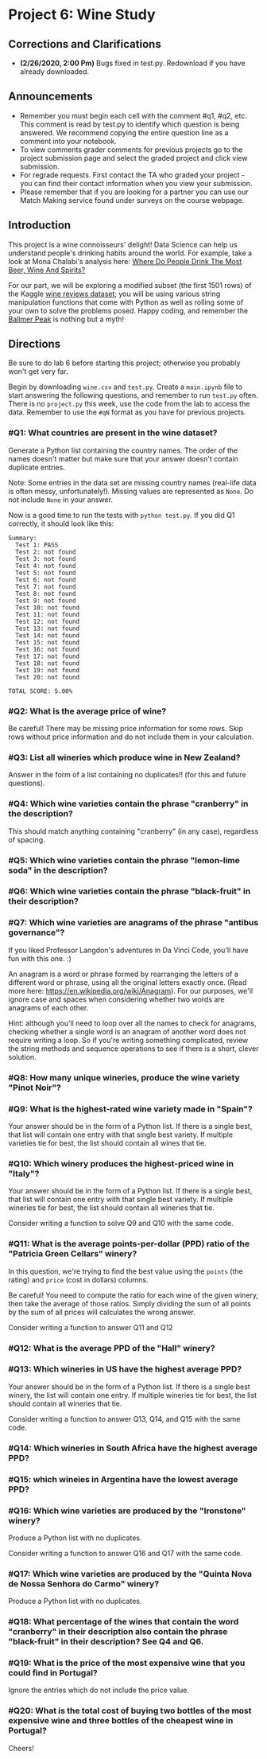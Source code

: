# Project 6: Wine Study

## Corrections and Clarifications

* **(2/26/2020, 2:00 Pm)** Bugs fixed in test.py. Redownload if you have already downloaded.

## Announcements

* Remember you must begin each cell with the comment #q1, #q2, etc.  This comment is read by test.py to
identify which question is being answered. We recommend copying the entire question line as a comment
into your notebook.
* To view comments grader comments for previous projects go to the project submission page and select
the graded project and click view submission.
* For regrade requests.  First contact the TA who graded your project - you can find their contact
information when you view your submission.
* Please remember that if you are looking for a partner you can use our Match Making service found under surveys on the course webpage.

## Introduction

This project is a wine connoisseurs' delight!  Data Science can help us understand people's drinking
habits around the world.  For example, take a look at Mona Chalabi's analysis
here: [Where Do People Drink The Most Beer, Wine And Spirits?](https://fivethirtyeight.com/features/dear-mona-followup-where-do-people-drink-the-most-beer-wine-and-spirits/)

For our part, we will be exploring a modified subset (the first 1501 rows) of the Kaggle
[wine reviews dataset](https://www.kaggle.com/zynicide/wine-reviews);
you will be using various string manipulation functions that come with
Python as well as rolling some of your own to solve the problems
posed. Happy coding, and remember the [Ballmer
Peak](https://xkcd.com/323/) is nothing but a myth!

## Directions

Be sure to do lab 6 before starting this project; otherwise you
probably won't get very far.

Begin by downloading `wine.csv` and `test.py`.  Create a `main.ipynb`
file to start answering the following questions, and remember to run
`test.py` often.  There is no `project.py` this week, use the code from the lab to access the data.  Remember to use
the `#qN` format as you have for previous projects.

### #Q1: What countries are present in the wine dataset?

Generate a Python list containing the country names. The order of the names doesn't matter but make sure that your answer doesn't contain duplicate entries.

Note: Some entries in the data set are missing country names (real-life data is often messy,
unfortunately!).  Missing values are represented as `None`. Do not include `None` in your answer.

Now is a good time to run the tests with `python test.py`.  If you did Q1 correctly, it should look like this:

```
Summary:
  Test 1: PASS
  Test 2: not found
  Test 3: not found
  Test 4: not found
  Test 5: not found
  Test 6: not found
  Test 7: not found
  Test 8: not found
  Test 9: not found
  Test 10: not found
  Test 11: not found
  Test 12: not found
  Test 13: not found
  Test 14: not found
  Test 15: not found
  Test 16: not found
  Test 17: not found
  Test 18: not found
  Test 19: not found
  Test 20: not found

TOTAL SCORE: 5.00%
```

### #Q2: What is the average price of wine?

Be careful!  There may be missing price information for some rows. Skip rows without price information and do not include them in your calculation.

### #Q3: List all wineries which produce wine in New Zealand?

Answer in the form of a list containing no duplicates!! (for this and future questions).

### #Q4: Which wine varieties contain the phrase "cranberry" in the description?

This should match anything containing "cranberry" (in any case), regardless of
spacing.

### #Q5: Which wine varieties contain the phrase "lemon-lime soda" in the description?


### #Q6: Which wine varieties contain the phrase "black-fruit" in their description?

### #Q7: Which wine varieties are anagrams of the phrase "antibus governance"?

If you liked Professor Langdon's adventures in Da Vinci Code, you'll have fun with this one. :)

An anagram is a word or phrase formed by rearranging the letters of a different word or phrase, using all the original letters exactly once.
(Read more here: https://en.wikipedia.org/wiki/Anagram).  For our
purposes, we'll ignore case and spaces when considering whether two words are anagrams of each other.

Hint: although you'll need to loop over all the names to check for
anagrams, checking whether a single word is an anagram of another word
does not require writing a loop.  So if you're writing something
complicated, review the string methods and sequence operations to see
if there is a short, clever solution.

### #Q8: How many unique wineries, produce the wine variety "Pinot Noir"?

### #Q9: What is the highest-rated wine variety made in "Spain"?

Your answer should be in the form of a Python list.  If there is a single best, that list will contain one entry with that single best variety.  If
multiple varieties tie for best, the list should contain all wines that tie.

### #Q10: Which winery produces the highest-priced wine in "Italy"?

Your answer should be in the form of a Python list.  If there is a single best, that list will contain one entry with that single best variety.  If
multiple wineries tie for best, the list should contain all wineries that tie.

Consider writing a function to solve Q9 and Q10 with the same code.

### #Q11: What is the average points-per-dollar (PPD) ratio of the "Patricia Green Cellars" winery?

In this question, we're trying to find the best value using the
`points` (the rating) and `price` (cost in dollars) columns.

Be careful!  You need to compute the ratio for each wine of the given
winery, then take the average of those ratios.  Simply dividing the
sum of all points by the sum of all prices will calculates the wrong
answer.

Consider writing a function to answer Q11 and Q12

### #Q12: What is the average PPD of the "Hall" winery?

### #Q13: Which wineries in US have the highest average PPD?

Your answer should be in the form of a Python list.  If there is a single best winery, the list will contain one entry.  If multiple wineries tie for best, the list should contain all wineries that tie.

Consider writing a function to answer Q13, Q14, and Q15 with the same code.

### #Q14: Which wineries in South Africa have the highest average PPD?

### #Q15: which wineies in Argentina have the lowest average PPD?

### #Q16: Which wine varieties are produced by the "Ironstone" winery?

Produce a Python list with no duplicates.

Consider writing a function to answer Q16 and Q17 with the same code.

### #Q17: Which wine varieties are produced by the "Quinta Nova de Nossa Senhora do Carmo" winery?

Produce a Python list with no duplicates.

### #Q18: What percentage of the wines that contain the word "cranberry" in their description also contain the phrase "black-fruit" in their description? See Q4 and Q6.

### #Q19: What is the price of the most expensive wine that you could find in Portugal?

Ignore the entries which do not include the price value.

### #Q20: What is the total cost of buying two bottles of the most expensive wine and three bottles of the cheapest wine in Portugal?

Cheers!
